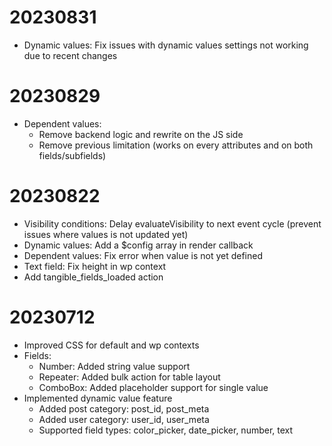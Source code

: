 # 20230831

- Dynamic values: Fix issues with dynamic values settings not working due to recent changes

# 20230829

- Dependent values: 
  - Remove backend logic and rewrite on the JS side
  - Remove previous limitation (works on every attributes and on both fields/subfields)

# 20230822

- Visibility conditions: Delay evaluateVisibility to next event cycle (prevent issues where values is not updated yet)
- Dynamic values: Add a $config array in render callback
- Dependent values: Fix error when value is not yet defined
- Text field: Fix height in wp context
- Add tangible_fields_loaded action

# 20230712

- Improved CSS for default and wp contexts
- Fields:
  - Number: Added string value support
  - Repeater: Added bulk action for table layout
  - ComboBox: Added placeholder support for single value
- Implemented dynamic value feature
  - Added post category: post_id, post_meta
  - Added user category: user_id, user_meta
  - Supported field types: color_picker, date_picker, number, text
